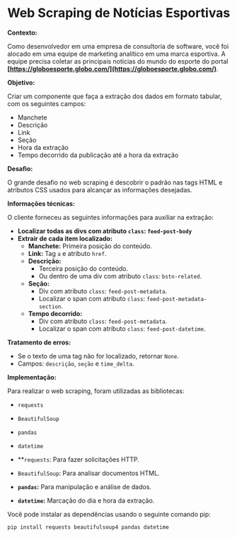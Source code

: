 # Web Scraping de Notícias Esportivas

**Contexto:**

Como desenvolvedor em uma empresa de consultoria de software, você foi alocado em uma equipe de marketing analítico em uma marca esportiva. A equipe precisa coletar as principais notícias do mundo do esporte do portal **[https://globoesporte.globo.com/](https://globoesporte.globo.com/)**.

**Objetivo:**

Criar um componente que faça a extração dos dados em formato tabular, com os seguintes campos:

- Manchete
- Descrição
- Link
- Seção
- Hora da extração
- Tempo decorrido da publicação até a hora da extração

**Desafio:**

O grande desafio no web scraping é descobrir o padrão nas tags HTML e atributos CSS usados para alcançar as informações desejadas.

**Informações técnicas:**

O cliente forneceu as seguintes informações para auxiliar na extração:

- **Localizar todas as divs com atributo `class`: `feed-post-body`**
- **Extrair de cada item localizado:**
    - **Manchete:** Primeira posição do conteúdo.
    - **Link:** Tag `a` e atributo `href`.
    - **Descrição:**
        - Terceira posição do conteúdo.
        - Ou dentro de uma div com atributo `class`: `bstn-related`.
    - **Seção:**
        - Div com atributo `class`: `feed-post-metadata`.
        - Localizar o span com atributo `class`: `feed-post-metadata-section`.
    - **Tempo decorrido:**
        - Div com atributo `class`: `feed-post-metadata`.
        - Localizar o span com atributo `class`: `feed-post-datetime`.

**Tratamento de erros:**

- Se o texto de uma tag não for localizado, retornar `None`.
- Campos: `descrição`, `seção` e `time_delta`.

**Implementação:**

Para realizar o web scraping, foram utilizadas as bibliotecas:

- `requests`
    
- `BeautifulSoup`
    
- `pandas`
    
- `datetime`
    
- **`requests`: Para fazer solicitações HTTP.
	
- `BeautifulSoup`: Para analisar documentos HTML.
    
- **`pandas`:** Para manipulação e análise de dados.
    
- **`datetime`:** Marcação do dia e hora da extração.
    
Você pode instalar as dependências usando o seguinte comando pip:
```
pip install requests beautifulsoup4 pandas datetime
```
